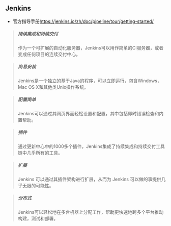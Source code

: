 ## Jenkins

* 官方指导手册<https://jenkins.io/zh/doc/pipeline/tour/getting-started/>



> #####  持续集成和持续交付
> 作为一个可扩展的自动化服务器，Jenkins可以用作简单的CI服务器，或者变成任何项目的连续交付中心。



> ##### 简易安装
> Jenkins是一个独立的基于Java的程序，可以立即运行，包含Windows，Mac OS X和其他类Unix操作系统。



> ##### 配置简单
> Jenkins可以通过其网页界面轻松设置和配置，其中包括即时错误检查和内置帮助。



> ##### 插件
> 通过更新中心中的1000多个插件，Jenkins集成了持续集成和持续交付工具链中几乎所有的工具。



> ##### 扩展
> Jenkins 可以通过其插件架构进行扩展，从而为 Jenkins 可以做的事提供几乎无限的可能性。



> ##### 分布式
> Jenkins可以轻松地在多台机器上分配工作，帮助更快速地跨多个平台推动构建，测试和部署。